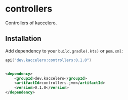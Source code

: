 # controllers

Controllers of kaccelero.

## Installation

Add dependency to your `build.gradle(.kts)` or `pom.xml`:

```kotlin
api("dev.kaccelero:controllers:0.1.0")
```

```xml

<dependency>
    <groupId>dev.kaccelero</groupId>
    <artifactId>controllers-jvm</artifactId>
    <version>0.1.0</version>
</dependency>
```
